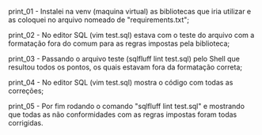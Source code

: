 print_01 - Instalei na venv (maquina virtual) as bibliotecas que iria utilizar e as coloquei no arquivo nomeado de "requirements.txt";

print_02 - No editor SQL (vim test.sql) estava com o teste do arquivo com a formatação fora do comum para as regras impostas pela biblioteca;

print_03 - Passando o arquivo teste (sqlfluff lint test.sql) pelo Shell que resultou todos os pontos, os quais estavam fora da formatação correta;

print_04 - No editor SQL (vim test.sql) mostra o código com todas as correções;

print_05 - Por fim rodando o comando "sqlfluff lint test.sql" e mostrando que todas as não conformidades com as regras impostas foram todas corrigidas.
